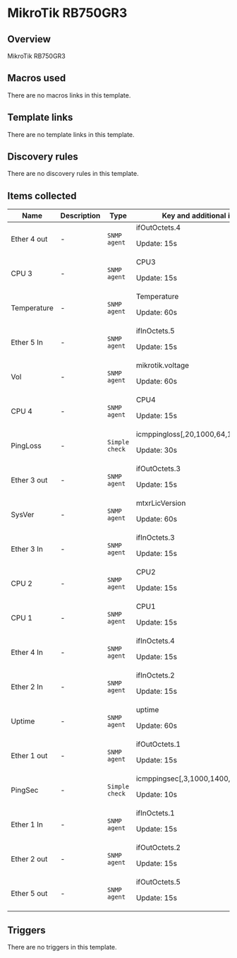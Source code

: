 # MikroTik RB750GR3

## Overview

MikroTik RB750GR3



## Macros used

There are no macros links in this template.

## Template links

There are no template links in this template.

## Discovery rules

There are no discovery rules in this template.

## Items collected

|Name|Description|Type|Key and additional info|
|----|-----------|----|----|
|Ether 4 out|<p>-</p>|`SNMP agent`|ifOutOctets.4<p>Update: 15s</p>|
|CPU 3|<p>-</p>|`SNMP agent`|CPU3<p>Update: 15s</p>|
|Temperature|<p>-</p>|`SNMP agent`|Temperature<p>Update: 60s</p>|
|Ether 5 In|<p>-</p>|`SNMP agent`|ifInOctets.5<p>Update: 15s</p>|
|Vol|<p>-</p>|`SNMP agent`|mikrotik.voltage<p>Update: 60s</p>|
|CPU 4|<p>-</p>|`SNMP agent`|CPU4<p>Update: 15s</p>|
|PingLoss|<p>-</p>|`Simple check`|icmppingloss[,20,1000,64,1000]<p>Update: 30s</p>|
|Ether 3 out|<p>-</p>|`SNMP agent`|ifOutOctets.3<p>Update: 15s</p>|
|SysVer|<p>-</p>|`SNMP agent`|mtxrLicVersion<p>Update: 60s</p>|
|Ether 3 In|<p>-</p>|`SNMP agent`|ifInOctets.3<p>Update: 15s</p>|
|CPU 2|<p>-</p>|`SNMP agent`|CPU2<p>Update: 15s</p>|
|CPU 1|<p>-</p>|`SNMP agent`|CPU1<p>Update: 15s</p>|
|Ether 4 In|<p>-</p>|`SNMP agent`|ifInOctets.4<p>Update: 15s</p>|
|Ether 2 In|<p>-</p>|`SNMP agent`|ifInOctets.2<p>Update: 15s</p>|
|Uptime|<p>-</p>|`SNMP agent`|uptime<p>Update: 60s</p>|
|Ether 1 out|<p>-</p>|`SNMP agent`|ifOutOctets.1<p>Update: 15s</p>|
|PingSec|<p>-</p>|`Simple check`|icmppingsec[,3,1000,1400,1000,max]<p>Update: 10s</p>|
|Ether 1 In|<p>-</p>|`SNMP agent`|ifInOctets.1<p>Update: 15s</p>|
|Ether 2 out|<p>-</p>|`SNMP agent`|ifOutOctets.2<p>Update: 15s</p>|
|Ether 5 out|<p>-</p>|`SNMP agent`|ifOutOctets.5<p>Update: 15s</p>|
## Triggers

There are no triggers in this template.

